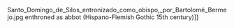 Santo_Domingo_de_Silos_entronizado_como_obispo,_por_Bartolomé_Bermejo.jpg enthroned as abbot (Hispano-Flemish Gothic 15th century)]]
